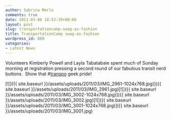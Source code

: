 ```yaml
---
author: Sabrina Merlo
comments: true
date: 2011-03-06 18:53:39+00:00
layout: post
slug: transportationcamp-swag-as-fashion
title: TransportationCamp swag-as-fashion
wordpress_id: 889
categories:
- Latest News
---
```


Volunteers Kimberly Powell and Layla Tabatabaie spent much of Sunday morning at registration pressing a second round of our fabulous transit nerd buttons.  Show that #[transpo](http://twitter.com/search?q=%23transpo) geek pride!

[![]({{ site.baseurl }}/assets/uploads/2011/03/IMG_2961-1024x768.jpg)]({{ site.baseurl }}/assets/uploads/2011/03/IMG_2961.jpg)[![]({{ site.baseurl }}/assets/uploads/2011/03/IMG_3002-1024x768.jpg)]({{ site.baseurl }}/assets/uploads/2011/03/IMG_3002.jpg)[![]({{ site.baseurl }}/assets/uploads/2011/03/IMG_3001-1024x768.jpg)]({{ site.baseurl }}/assets/uploads/2011/03/IMG_3001.jpg)

